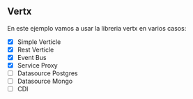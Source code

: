 ## Vertx

En este ejemplo vamos a usar la libreria vertx en varios casos:

- [x] Simple Verticle
- [x] Rest Verticle
- [x] Event Bus
- [x] Service Proxy
- [ ] Datasource Postgres
- [ ] Datasource Mongo
- [ ] CDI